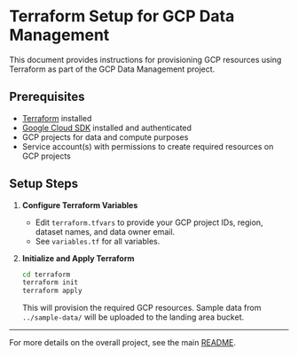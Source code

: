 # Terraform Setup for GCP Data Management

This document provides instructions for provisioning GCP resources using Terraform as part of the GCP Data Management project.

## Prerequisites

- [Terraform](https://www.terraform.io/downloads.html) installed
- [Google Cloud SDK](https://cloud.google.com/sdk/docs/install) installed and authenticated
- GCP projects for data and compute purposes
- Service account(s) with permissions to create required resources on GCP projects

## Setup Steps

1. **Configure Terraform Variables**
   - Edit `terraform.tfvars` to provide your GCP project IDs, region, dataset names, and data owner email.
   - See `variables.tf` for all variables.

2. **Initialize and Apply Terraform**
   ```sh
   cd terraform
   terraform init
   terraform apply
   ```
   This will provision the required GCP resources. Sample data from `../sample-data/` will be uploaded to the landing area bucket.
---

For more details on the overall project, see the main [README](../README.md).

